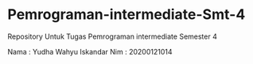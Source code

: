 # Pemrograman-intermediate-Smt-4
Repository Untuk Tugas Pemrograman intermediate Semester 4

Nama : Yudha Wahyu Iskandar
Nim : 20200121014
